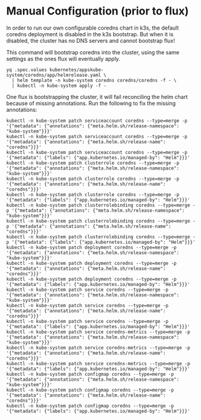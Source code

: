 Manual Configuration (prior to flux)
====================================

In order to run our own configurable coredns chart in k3s, the default coredns
deployment is disabled in the k3s bootstrap. But when it is disabled, the
cluster has no DNS servers and cannot bootstrap flux!

This command will bootstrap coredns into the cluster, using the same settings
as the ones flux will eventually apply.

    yq .spec.values kubernetes/appskube-system/coredns/app/helmrelease.yaml \
      | helm template -n kube-system coredns coredns/coredns -f - \
      | kubectl -n kube-system apply -f -

One flux is bootstrapping the cluster, it will fail reconciling the helm chart because of missing annotations. Run the following to fix the missing annotations:

    kubectl -n kube-system patch serviceaccount coredns --type=merge -p '{"metadata": {"annotations": {"meta.helm.sh/release-namespace": "kube-system"}}}'
    kubectl -n kube-system patch serviceaccount coredns --type=merge -p '{"metadata": {"annotations": {"meta.helm.sh/release-name": "coredns"}}}'
    kubectl -n kube-system patch serviceaccount coredns --type=merge -p '{"metadata": {"labels": {"app.kubernetes.io/managed-by": "Helm"}}}'
    kubectl -n kube-system patch clusterrole coredns --type=merge -p '{"metadata": {"annotations": {"meta.helm.sh/release-namespace": "kube-system"}}}'
    kubectl -n kube-system patch clusterrole coredns --type=merge -p '{"metadata": {"annotations": {"meta.helm.sh/release-name": "coredns"}}}'
    kubectl -n kube-system patch clusterrole coredns --type=merge -p '{"metadata": {"labels": {"app.kubernetes.io/managed-by": "Helm"}}}'
    kubectl -n kube-system patch clusterrolebinding coredns --type=merge -p '{"metadata": {"annotations": {"meta.helm.sh/release-namespace": "kube-system"}}}'
    kubectl -n kube-system patch clusterrolebinding coredns --type=merge -p '{"metadata": {"annotations": {"meta.helm.sh/release-name": "coredns"}}}'
    kubectl -n kube-system patch clusterrolebinding coredns --type=merge -p '{"metadata": {"labels": {"app.kubernetes.io/managed-by": "Helm"}}}'
    kubectl -n kube-system patch deployment coredns --type=merge -p '{"metadata": {"annotations": {"meta.helm.sh/release-namespace": "kube-system"}}}'
    kubectl -n kube-system patch deployment coredns --type=merge -p '{"metadata": {"annotations": {"meta.helm.sh/release-name": "coredns"}}}'
    kubectl -n kube-system patch deployment coredns --type=merge -p '{"metadata": {"labels": {"app.kubernetes.io/managed-by": "Helm"}}}'
    kubectl -n kube-system patch service coredns --type=merge -p '{"metadata": {"annotations": {"meta.helm.sh/release-namespace": "kube-system"}}}'
    kubectl -n kube-system patch service coredns --type=merge -p '{"metadata": {"annotations": {"meta.helm.sh/release-name": "coredns"}}}'
    kubectl -n kube-system patch service coredns --type=merge -p '{"metadata": {"labels": {"app.kubernetes.io/managed-by": "Helm"}}}'
    kubectl -n kube-system patch service coredns-metrics --type=merge -p '{"metadata": {"annotations": {"meta.helm.sh/release-namespace": "kube-system"}}}'
    kubectl -n kube-system patch service coredns-metrics --type=merge -p '{"metadata": {"annotations": {"meta.helm.sh/release-name": "coredns"}}}'
    kubectl -n kube-system patch service coredns-metrics --type=merge -p '{"metadata": {"labels": {"app.kubernetes.io/managed-by": "Helm"}}}'
    kubectl -n kube-system patch configmap coredns --type=merge -p '{"metadata": {"annotations": {"meta.helm.sh/release-namespace": "kube-system"}}}'
    kubectl -n kube-system patch configmap coredns --type=merge -p '{"metadata": {"annotations": {"meta.helm.sh/release-name": "coredns"}}}'
    kubectl -n kube-system patch configmap coredns --type=merge -p '{"metadata": {"labels": {"app.kubernetes.io/managed-by": "Helm"}}}'

